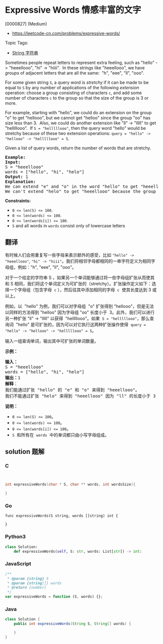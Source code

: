 # Expressive Words 情感丰富的文字

[0000827] (Medium)

- https://leetcode-cn.com/problems/expressive-words/

Topic Tags:

- [String 字符串](https://leetcode-cn.com/tag/string/)

Sometimes people repeat letters to represent extra feeling, such as "hello" -> "heeellooo", "hi" -> "hiiii".  In these strings like "heeellooo", we have _groups_ of adjacent letters that are all the same:  "h", "eee", "ll", "ooo".

For some given string `S`, a query word is _stretchy_ if it can be made to be equal to `S` by any number of applications of the following _extension_ operation: choose a group consisting of characters `c`, and add some number of characters `c` to the group so that the size of the group is 3 or more.

For example, starting with "hello", we could do an extension on the group "o" to get "hellooo", but we cannot get "helloo" since the group "oo" has size less than 3.  Also, we could do another extension like "ll" -> "lllll" to get "helllllooo".  If `S = "helllllooo"`, then the query word "hello" would be stretchy because of these two extension operations: `query = "hello" -> "hellooo" -> "helllllooo" = S`.

Given a list of query words, return the number of words that are stretchy.

<pre><strong>Example:</strong>
<strong>Input:</strong> 
S = "heeellooo"
words = ["hello", "hi", "helo"]
<strong>Output:</strong> 1
<strong>Explanation:</strong> 
We can extend "e" and "o" in the word "hello" to get "heeellooo".
We can't extend "helo" to get "heeellooo" because the group "ll" is not size 3 or more.
</pre>

**Constraints:**

- `0 <= len(S) <= 100`.
- `0 <= len(words) <= 100`.
- `0 <= len(words[i]) <= 100`.
- `S` and all words in `words` consist only of lowercase letters

## 翻译

有时候人们会用重复写一些字母来表示额外的感受，比如 `"hello" -> "heeellooo"`, `"hi" -> "hiii"`。我们将相邻字母都相同的一串字符定义为相同字母组，例如："h", "eee", "ll", "ooo"。

对于一个给定的字符串 S ，如果另一个单词能够通过将一些字母组扩张从而使其和 S 相同，我们将这个单词定义为可扩张的（stretchy）。扩张操作定义如下：选择一个字母组（包含字母  `c` ），然后往其中添加相同的字母  `c`  使其长度达到 3 或以上。

例如，以  "hello" 为例，我们可以对字母组  "o" 扩张得到 "hellooo"，但是无法以同样的方法得到 "helloo" 因为字母组 "oo" 长度小于  3。此外，我们可以进行另一种扩张 "ll" -> "lllll" 以获得  "helllllooo"。如果  `S = "helllllooo"`，那么查询词  "hello" 是可扩张的，因为可以对它执行这两种扩张操作使得  `query = "hello" -> "hellooo" -> "helllllooo" = S`。

输入一组查询单词，输出其中可扩张的单词数量。

**示例：**

<pre><strong>输入：</strong> 
S = "heeellooo"
words = ["hello", "hi", "helo"]
<strong>输出：</strong>1
<strong>解释</strong>：
我们能通过扩张 "hello" 的 "e" 和 "o" 来得到 "heeellooo"。
我们不能通过扩张 "helo" 来得到 "heeellooo" 因为 "ll" 的长度小于 3 。
</pre>

**说明：**

- `0 <= len(S) <= 100`。
- `0 <= len(words) <= 100`。
- `0 <= len(words[i]) <= 100`。
- `S`  和所有在  `words`  中的单词都只由小写字母组成。

## solution 题解

### C

```c


int expressiveWords(char * S, char ** words, int wordsSize){

}
```

### Go

```golang
func expressiveWords(S string, words []string) int {

}
```

### Python3

```python
class Solution:
    def expressiveWords(self, S: str, words: List[str]) -> int:
```

### JavaScript

```javascript
/**
 * @param {string} S
 * @param {string[]} words
 * @return {number}
 */
var expressiveWords = function (S, words) {};
```

### Java

```java
class Solution {
    public int expressiveWords(String S, String[] words) {

    }
}
```
